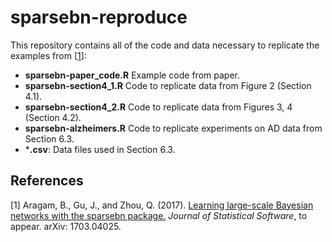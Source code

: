 # sparsebn-reproduce

This repository contains all of the code and data necessary to replicate the examples from \[[1](#references)\]:

- **sparsebn-paper_code.R** Example code from paper.
- **sparsebn-section4_1.R** Code to replicate data from Figure 2 (Section 4.1).
- **sparsebn-section4_2.R** Code to replicate data from Figures 3, 4 (Section 4.2).
- **sparsebn-alzheimers.R** Code to replicate experiments on AD data from Section 6.3.
- ***.csv**: Data files used in Section 6.3.


References
----------
\[1\] Aragam, B., Gu, J., and Zhou, Q. (2017). [Learning large-scale Bayesian networks with the sparsebn package.](https://arxiv.org/abs/1703.04025) _Journal of Statistical Software_, to appear. arXiv: 1703.04025.
